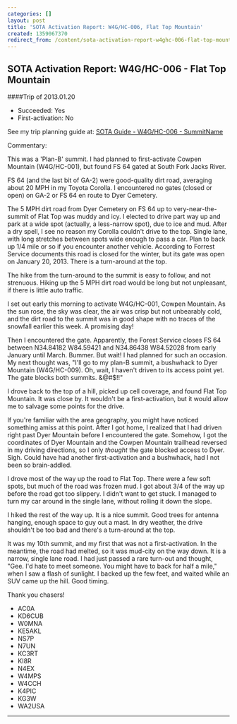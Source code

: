 ```yaml
---
categories: []
layout: post
title: 'SOTA Activation Report: W4G/HC-006, Flat Top Mountain'
created: 1359067370
redirect_from: /content/sota-activation-report-w4ghc-006-flat-top-mountain
---
```


SOTA Activation Report: W4G/HC-006 - Flat Top Mountain
----------------------------------------------
####Trip of 2013.01.20
* Succeeded: Yes
* First-activation: No

See my trip planning guide at: [SOTA Guide - W4G/HC-006 - SummitName](http://k4kpk.com/content/sota-guide-w4ghc-006-flat-top-mountain)

Commentary:

This was a 'Plan-B' summit.  I had planned to first-activate Cowpen Mountain (W4G/HC-001), but found FS 64 gated at South Fork Jacks River.

FS 64 (and the last bit of GA-2) were good-quality dirt road, averaging about 20 MPH in my Toyota Corolla. I encountered no gates (closed or open) on GA-2 or FS 64 en route to Dyer Cemetery.

The 5 MPH dirt road from Dyer Cemetery on FS 64 up to very-near-the-summit of Flat Top was muddy and icy.  I elected to drive part way up and park at a wide spot (actually, a less-narrow spot), due to ice and mud.  After a dry spell, I see no reason my Corolla couldn't drive to the top.  Single lane, with long stretches between spots wide enough to pass a car.  Plan to back up 1/4 mile or so if you encounter another vehicle.  According to Forrest Service documents this road is closed for the winter, but its gate was open on January 20, 2013.  There is a turn-around at the top.

The hike from the turn-around to the summit is easy to follow, and not strenuous.  Hiking up the 5 MPH dirt road would be long but not unpleasant, if there is little auto traffic.

I set out early this morning to activate W4G/HC-001, Cowpen Mountain.  As the sun rose, the sky was clear, the air was crisp but not unbearably cold, and the dirt road to the summit was in good shape with no traces of the snowfall earlier this week.  A promising day!

Then I encountered the gate.  Apparently, the Forest Service closes FS 64 between N34.84182 W84.59421 and N34.86438 W84.52028 from early January until March.  Bummer.  But wait! I had planned for such an occasion.  My next thought was, "I'll go to my plan-B summit, a bushwhack to Dyer Mountain (W4G/HC-009).  Oh, wait, I haven't driven to its access point yet.  The gate blocks both summits.  &@#$!!"

I drove back to the top of a hill, picked up cell coverage, and found Flat Top Mountain.  It was close by. It wouldn't be a first-activation, but it would allow me to salvage some points for the drive.

If you're familiar with the area geography, you might have noticed something amiss at this point.  After I got home, I realized that I had driven right past Dyer Mountain before I encountered the gate.  Somehow, I got the coordinates of Dyer Mountain and the Cowpen Mountain trailhead reversed in my driving directions, so I only *thought* the gate blocked access to Dyer.  Sigh.  Could have had another first-activation and a bushwhack, had I not been so brain-addled.

I drove most of the way up the road to Flat Top.  There were a few soft spots, but much of the road was frozen mud.  I got about 3/4 of the way up before the road got too slippery.  I didn't want to get stuck. I managed to turn my car around in the single lane, without rolling it down the slope.

I hiked the rest of the way up.  It is a nice summit.  Good trees for antenna hanging, enough space to guy out a mast.  In dry weather, the drive shouldn't be too bad and there's a turn-around at the top.

It was my 10th summit, and my first that was not a first-activation.  In the meantime, the road had melted, so it was mud-city on the way down.  It is a narrow, single lane road.  I had just passed a rare turn-out and thought, "Gee.  I'd hate to meet someone.  You might have to back for half a mile," when I saw a flash of sunlight.  I backed up the few feet, and waited while an SUV came up the hill.  Good timing.

Thank you chasers!

* AC0A
* KD6CUB
* W0MNA
* KE5AKL
* NS7P
* N7UN
* KC3RT
* KI8R
* N4EX
* W4MPS
* W4CCH
* K4PIC
* KG3W
* WA2USA

------

